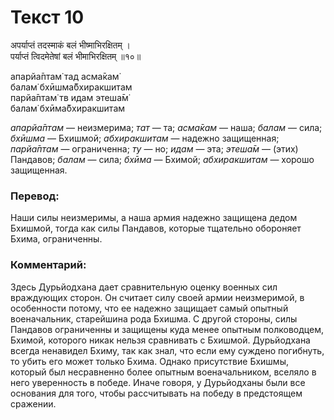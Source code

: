 # Текст 10

अपर्याप्तं तदस्माकं बलं भीष्माभिरक्षितम् ।  
पर्याप्तं त्विदमेतेषां बलं भीमाभिरक्षितम् ॥१०॥

апарйа̄птам̇ тад асма̄кам̇  
балам̇ бхӣшма̄бхиракшитам  
парйа̄птам̇ тв идам этеша̄м̇  
балам̇ бхӣма̄бхиракшитам

_апарйа̄птам_ — неизмерима; _тат_ — та; _асма̄кам_ — наша; _балам_ — сила; _бхӣшма_ — Бхишмой; _абхиракшитам_ — надежно защищенная; _парйа̄птам_ — ограниченна; _ту_ — но; _идам_ — эта; _этеша̄м_ — (этих) Пандавов; _балам_ — сила; _бхӣма_ — Бхимой; _абхиракшитам_ — хорошо защищенная.

### Перевод:

Наши силы неизмеримы, а наша армия надежно защищена дедом Бхишмой, тогда как силы Пандавов, которые тщательно обороняет Бхима, ограниченны.

### Комментарий:

Здесь Дурьйодхана дает сравнительную оценку военных сил враждующих сторон. Он считает силу своей армии неизмеримой, в особенности потому, что ее надежно защищает самый опытный военачальник, старейшина рода Бхишма. С другой стороны, силы Пандавов ограниченны и защищены куда менее опытным полководцем, Бхимой, которого никак нельзя сравнивать с Бхишмой. Дурьйодхана всегда ненавидел Бхиму, так как знал, что если ему суждено погибнуть, то убить его может только Бхима. Однако присутствие Бхишмы, который был несравненно более опытным военачальником, вселяло в него уверенность в победе. Иначе говоря, у Дурьйодханы были все основания для того, чтобы рассчитывать на победу в предстоящем сражении.